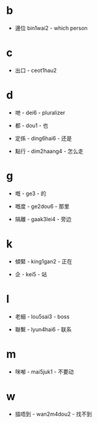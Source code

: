 # b

- 邊位 bin1wai2 - which person

# c

- 出口 - ceot1hau2

# d

- 哋 - dei6 - pluralizer

- 都 - dou1 - 也

- 定係 - ding6hai6 - 还是

- 點行 - dim2haang4 - 怎么走

# g

- 嘅 - ge3 - 的

- 嘅度 - ge2dou6 - 那里

- 隔離 - gaak3lei4 - 旁边

# k

- 傾緊 - king1gan2 - 正在

- 企 - kei5 - 站

# l

- 老細 - lou5sai3 - boss

- 聯繫 - lyun4hai6 - 联系

# m

- 咪喐 - mai5juk1 - 不要动

# w

- 搵唔到 - wan2m4dou2 - 找不到